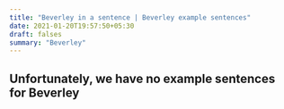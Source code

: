 ```yaml
---
title: "Beverley in a sentence | Beverley example sentences"
date: 2021-01-20T19:57:50+05:30
draft: falses
summary: "Beverley"
---
```

## Unfortunately, we have no example sentences for Beverley                 
